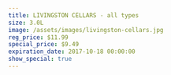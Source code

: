 ```yaml
---
title: LIVINGSTON CELLARS - all types
size: 3.0L
image: /assets/images/livingston-cellars.jpg
reg_price: $11.99
special_price: $9.49
expiration_date: 2017-10-18 00:00:00
show_special: true
---
```



